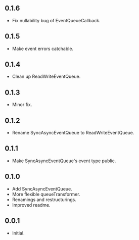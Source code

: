 ## 0.1.6

* Fix nullability bug of EventQueueCallback.

## 0.1.5

* Make event errors catchable.

## 0.1.4

* Clean up ReadWriteEventQueue.

## 0.1.3

* Minor fix.

## 0.1.2

* Rename SyncAsyncEventQueue to ReadWriteEventQueue.

## 0.1.1

* Make SyncAsyncEventQueue's event type public.

## 0.1.0

* Add SyncAsyncEventQueue.
* More flexible queueTransformer.
* Renamings and restructurings.
* Improved readme.

## 0.0.1

* Initial.
